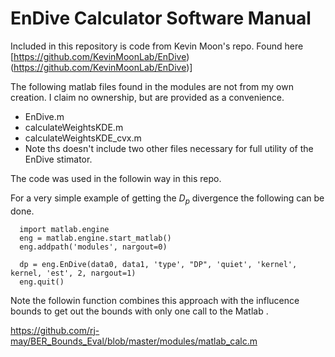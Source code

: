 # EnDive  Calculator Software Manual


Included in this repository is code from Kevin Moon's repo. Found here [https://github.com/KevinMoonLab/EnDive)(https://github.com/KevinMoonLab/EnDive)]

The following matlab files found in the modules are not from my own creation. I claim no ownership, but are provided as a convenience. 
  - EnDive.m
  - calculateWeightsKDE.m
  - calculateWeightsKDE_cvx.m
  - Note ths doesn't include two other files necessary for full utility of the EnDive stimator. 


The code was used in the followin way in this repo. 

For a very simple example of getting the $D_p$ divergence the following can be done. 

      import matlab.engine
      eng = matlab.engine.start_matlab()
      eng.addpath('modules', nargout=0)
      
      dp = eng.EnDive(data0, data1, 'type', "DP", 'quiet', 'kernel', kernel, 'est', 2, nargout=1)
      eng.quit()

Note the followin function combines this approach with the influcence bounds to get out the bounds with only one call to the Matlab . 

https://github.com/rj-may/BER_Bounds_Eval/blob/master/modules/matlab_calc.m
